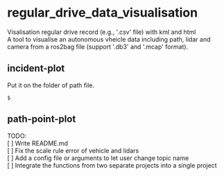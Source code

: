 # regular_drive_data_visualisation
Visalisation regular drive record (e.g., '.csv' file) with kml and html  
A tool to visualise an autonomous vheicle data including path, lidar and camera from a ros2bag file (support '.db3' and '.mcap' format).   

## incident-plot
Put it on the folder of path file.
```
$  
```


## path-point-plot 


TODO:    
[ ] Write README.md    
[ ] Fix the scale rule error of vehicle and lidars    
[ ] Add a config file or arguments to let user change topic name    
[ ] Integrate the functions from two separate projects into a single project     
